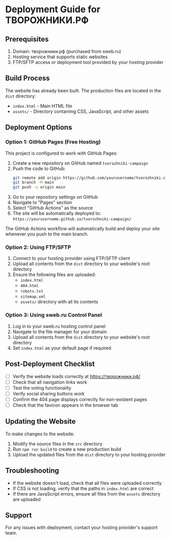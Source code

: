 # Deployment Guide for ТВОРОЖНИКИ.РФ

## Prerequisites
1. Domain: творожники.рф (purchased from sweb.ru)
2. Hosting service that supports static websites
3. FTP/SFTP access or deployment tool provided by your hosting provider

## Build Process
The website has already been built. The production files are located in the `dist` directory:
- `index.html` - Main HTML file
- `assets/` - Directory containing CSS, JavaScript, and other assets

## Deployment Options

### Option 1: GitHub Pages (Free Hosting)
This project is configured to work with GitHub Pages:

1. Create a new repository on GitHub named `tvorozhniki-campaign`
2. Push the code to GitHub:
   ```bash
   git remote add origin https://github.com/yourusername/tvorozhniki-campaign.git
   git branch -M main
   git push -u origin main
   ```
3. Go to your repository settings on GitHub
4. Navigate to "Pages" section
5. Select "GitHub Actions" as the source
6. The site will be automatically deployed to:
   `https://yourusername.github.io/tvorozhniki-campaign/`

The GitHub Actions workflow will automatically build and deploy your site whenever you push to the main branch.

### Option 2: Using FTP/SFTP
1. Connect to your hosting provider using FTP/SFTP client
2. Upload all contents from the `dist` directory to your website's root directory
3. Ensure the following files are uploaded:
   - `index.html`
   - `404.html`
   - `robots.txt`
   - `sitemap.xml`
   - `assets/` directory with all its contents

### Option 3: Using sweb.ru Control Panel
1. Log in to your sweb.ru hosting control panel
2. Navigate to the file manager for your domain
3. Upload all contents from the `dist` directory to your website's root directory
4. Set `index.html` as your default page if required

## Post-Deployment Checklist
- [ ] Verify the website loads correctly at https://творожники.рф/
- [ ] Check that all navigation links work
- [ ] Test the voting functionality
- [ ] Verify social sharing buttons work
- [ ] Confirm the 404 page displays correctly for non-existent pages
- [ ] Check that the favicon appears in the browser tab

## Updating the Website
To make changes to the website:
1. Modify the source files in the `src` directory
2. Run `npm run build` to create a new production build
3. Upload the updated files from the `dist` directory to your hosting provider

## Troubleshooting
- If the website doesn't load, check that all files were uploaded correctly
- If CSS is not loading, verify that the paths in `index.html` are correct
- If there are JavaScript errors, ensure all files from the `assets` directory are uploaded

## Support
For any issues with deployment, contact your hosting provider's support team.